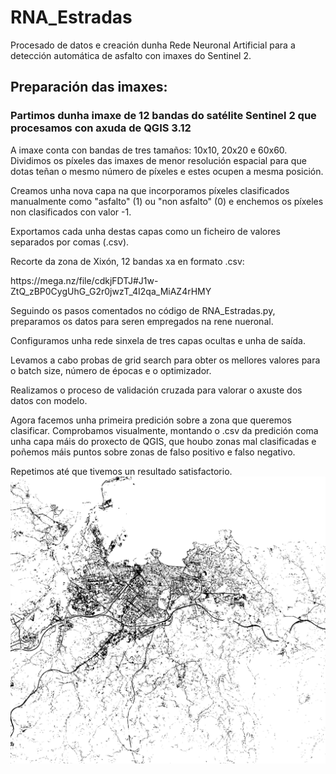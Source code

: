 # RNA_Estradas
Procesado de datos e creación dunha Rede Neuronal Artificial para a detección automática de asfalto con imaxes do Sentinel 2.

<h2>Preparación das imaxes:</h2>
<h3>Partimos dunha imaxe de 12 bandas do satélite Sentinel 2 que procesamos con axuda de QGIS 3.12</h3>

A imaxe conta con bandas de tres tamaños: 10x10, 20x20 e 60x60.
Dividimos os píxeles das imaxes de menor resolución espacial para que dotas teñan o mesmo número de píxeles e estes ocupen a mesma posición.

Creamos unha nova capa na que incorporamos píxeles clasificados manualmente como "asfalto" (1) ou "non asfalto" (0) e enchemos os píxeles non clasificados con valor -1.

Exportamos cada unha destas capas como un ficheiro de valores separados por comas (.csv).

Recorte da zona de Xixón, 12 bandas xa en formato .csv:
<link>https://mega.nz/file/cdkjFDTJ#J1w-ZtQ_zBP0CygUhG_G2r0jwzT_4I2qa_MiAZ4rHMY</link>

Seguindo os pasos comentados no código de RNA_Estradas.py, preparamos os datos para seren empregados na rene nueronal.

Configuramos unha rede sinxela de tres capas ocultas e unha de saída.

Levamos a cabo probas de grid search para obter os mellores valores para o batch size, número de épocas e o optimizador.

Realizamos o proceso de validación cruzada para valorar o axuste dos datos con modelo.

Agora facemos unha primeira predición sobre a zona que queremos clasificar. Comprobamos visualmente, montando o .csv da predición coma unha capa máis do proxecto de QGIS, que houbo zonas mal clasificadas e poñemos máis puntos sobre zonas de falso positivo e falso negativo.

Repetimos até que tivemos un resultado satisfactorio.
<img src="https://github.com/Uribarrix/RNA-Estradas/blob/master/mapaBN.jpg"></img>


